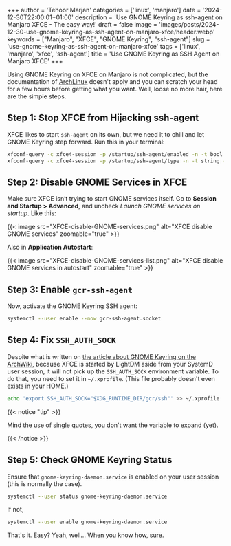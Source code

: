 +++
author = 'Tehoor Marjan'
categories = ['linux', 'manjaro']
date = '2024-12-30T22:00:01+01:00'
description = 'Use GNOME Keyring as ssh-agent on Manjaro XFCE - The easy way!'
draft = false
image = 'images/posts/2024-12-30-use-gnome-keyring-as-ssh-agent-on-manjaro-xfce/header.webp'
keywords = ["Manjaro", "XFCE", "GNOME Keyring", "ssh-agent"]
slug = 'use-gnome-keyring-as-ssh-agent-on-manjaro-xfce'
tags = ['linux', 'manjaro', 'xfce', 'ssh-agent']
title = 'Use GNOME Keyring as SSH Agent on Manjaro XFCE'
+++

Using GNOME Keyring on XFCE on Manjaro is not complicated, but the documentation
of [ArchLinux][1] doesn't apply and you can scratch your head for a few hours
before getting what you want. Well, loose no more hair, here are the simple
steps.

<!-- more -->

## Step 1: Stop XFCE from Hijacking ssh-agent

XFCE likes to start `ssh-agent` on its own, but we need it to chill and let
GNOME Keyring step forward. Run this in your terminal:

```bash
xfconf-query -c xfce4-session -p /startup/ssh-agent/enabled -n -t bool -s false
xfconf-query -c xfce4-session -p /startup/ssh-agent/type -n -t string -s ssh-agent
```

## Step 2: Disable GNOME Services in XFCE

Make sure XFCE isn’t trying to start GNOME services itself. Go to **Session and
Startup > Advanced**, and uncheck _Launch GNOME services on startup_. Like this:

{{< image src="XFCE-disable-GNOME-services.png" alt="XFCE disable GNOME services" zoomable="true" >}}

Also in **Application Autostart**:

{{< image src="XFCE-disable-GNOME-services-list.png" alt="XFCE disable GNOME services in autostart" zoomable="true" >}}

## Step 3: Enable `gcr-ssh-agent`

Now, activate the GNOME Keyring SSH agent:

```bash
systemctl --user enable --now gcr-ssh-agent.socket
```

## Step 4: Fix `SSH_AUTH_SOCK`

Despite what is written on [the article about GNOME Keyring on the ArchWiki][1],
because XFCE is started by LightDM aside from your SystemD user session, it will
not pick up the `SSH_AUTH_SOCK` environment variable. To do that, you need to
set it in `~/.xprofile`. (This file probably doesn't even exists in your HOME.)

```bash
echo 'export SSH_AUTH_SOCK="$XDG_RUNTIME_DIR/gcr/ssh"' >> ~/.xprofile
```

{{< notice "tip" >}}

Mind the use of single quotes, you don't want the variable to expand (yet).

{{< /notice >}}

## Step 5: Check GNOME Keyring Status

Ensure that `gnome-keyring-daemon.service` is enabled on your user session (this
is normally the case).

```bash
systemctl --user status gnome-keyring-daemon.service
```

If not,

```bash
systemctl --user enable gnome-keyring-daemon.service
```

That's it. Easy? Yeah, well... When you know how, sure.

[1]: https://wiki.archlinux.org/title/GNOME/Keyring#SSH_keys
